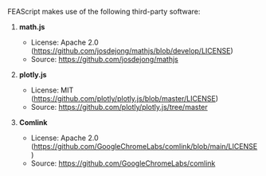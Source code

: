 FEAScript makes use of the following third-party software:

1. **math.js**
   - License: Apache 2.0 (https://github.com/josdejong/mathjs/blob/develop/LICENSE)
   - Source: https://github.com/josdejong/mathjs


2. **plotly.js**
   - License: MIT (https://github.com/plotly/plotly.js/blob/master/LICENSE)
   - Source: https://github.com/plotly/plotly.js/tree/master

3. **Comlink**
   - License: Apache 2.0 (https://github.com/GoogleChromeLabs/comlink/blob/main/LICENSE)
   - Source: https://github.com/GoogleChromeLabs/comlink